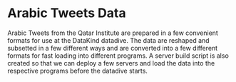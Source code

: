 Arabic Tweets Data
====
Arabic Tweets from the Qatar Institute are prepared in a few convenient formats
for use at the DataKind datadive. The data are reshaped and subsetted in a few
different ways and are converted into a few different formats for fast loading
into different programs. A server build script is also created so that we can
deploy a few servers and load the data into the respective programs before the
datadive starts.
